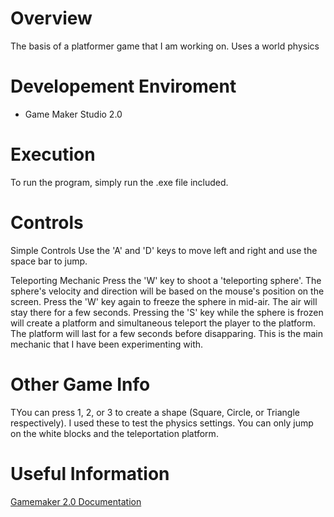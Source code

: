 # Overview
The basis of a platformer game that I am working on. Uses a world physics 

# Developement Enviroment

* Game Maker Studio 2.0

# Execution

To run the program, simply run the .exe file included.

# Controls

Simple Controls
Use the 'A' and 'D' keys to move left and right and use the space bar to jump.

Teleporting Mechanic
Press the 'W' key to shoot a 'teleporting sphere'. The sphere's velocity and direction will be based on the mouse's position on the screen. Press the 'W' key again to freeze the sphere in mid-air. The air will stay there for a few seconds. Pressing the 'S' key while the sphere is frozen will create a platform and simultaneous teleport the player to the platform. The platform will last for a few seconds before disapparing. This is the main mechanic that I have been experimenting with.

# Other Game Info

TYou can press 1, 2, or 3 to create a shape (Square, Circle, or Triangle respectively). I used these to test the physics settings. You can only jump on the white blocks and the teleportation platform.

# Useful Information

[Gamemaker 2.0 Documentation](https://manual.yoyogames.com/#t=Content.htm)
